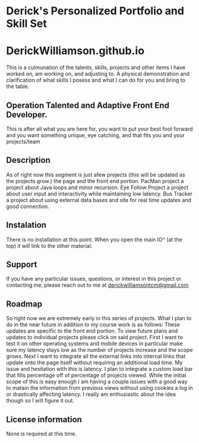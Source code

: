 <h1> Derick's Personalized Portfolio and Skill Set </h1>

# DerickWilliamson.github.io

This is a culmunation of the talents, skills, projects and other items I have worked on, am working on, and adjusting to. A physical demonstration and clarification of what skills I posess and what I can do for you and bring to the table. 

## Operation Talented and Adaptive Front End Developer.
This is after all what you are here for, you want to put your best foot forward and you want something unique, eye catching, and that fits you and your projects/team

## Description
As of right now this segment is just afew projects (this will be updated as the projects grow.)
the page and the front end portion.
PacMan project a project about Java loops and minor recursion.
Eye Follow Project a project about user input and interactivity while maintaining low latency.
Bus Tracker a project about using external data bases and site for real time updates and good connection.

## Instalation
There is no installation at this point. When you open the main IO^ (at the top) it will link to the other material.

## Support
If you have any particular issues, questions, or interest in this project or contacting me, please reach out to me at derickwilliamsontcm@gmail.com

## Roadmap
So right now we are extremely early in this series of projects. What I plan to do in the near future in addition to my course work is as follows:
These updates are specific to the front end portion. To view future plans and updates to individual projects please click on said project.
First I want to test it on other operating systems and mobile devices in particular make sure my latency stays low as the number of projects increase and the scope grows.
Next I want to integrate all the external links into internal links that update onto the page itself without requiring an additional load time. My issue and hesitation with this is latency.
I plan to integrate a custom load bar that fills percentage off of percentage of projects viewed. While the initial scope of this is easy enough I am having a couple issues with a good way to matain the information from previous views without using cookies a log in or drastically affecting latency. I really am enthusiastic about the idea though so I will figure it out.


## License information
None is required at this time.
